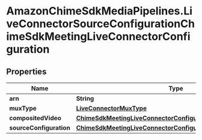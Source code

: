 # AmazonChimeSdkMediaPipelines.LiveConnectorSourceConfigurationChimeSdkMeetingLiveConnectorConfiguration

## Properties

Name | Type | Description | Notes
------------ | ------------- | ------------- | -------------
**arn** | **String** |  | 
**muxType** | [**LiveConnectorMuxType**](LiveConnectorMuxType.md) |  | 
**compositedVideo** | [**ChimeSdkMeetingLiveConnectorConfigurationCompositedVideo**](ChimeSdkMeetingLiveConnectorConfigurationCompositedVideo.md) |  | [optional] 
**sourceConfiguration** | [**ChimeSdkMeetingLiveConnectorConfigurationSourceConfiguration**](ChimeSdkMeetingLiveConnectorConfigurationSourceConfiguration.md) |  | [optional] 


